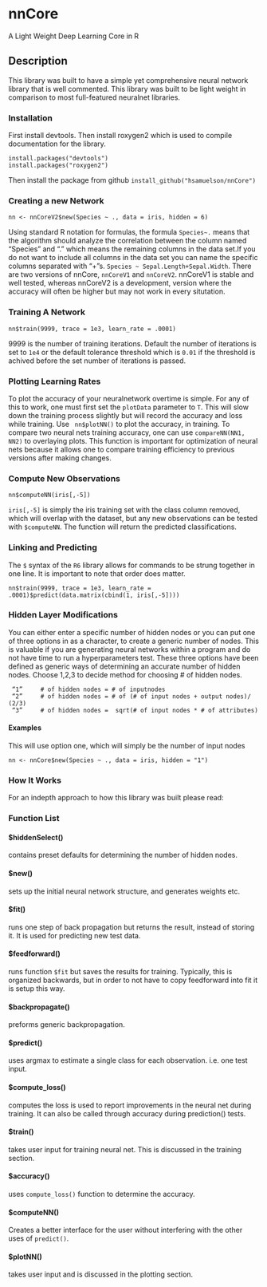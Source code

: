 # nnCore
A Light Weight Deep Learning Core in R

## Description
This library was built to have a simple yet comprehensive neural network library that is well commented. This library was built to be light weight in comparison to most full-featured neuralnet libraries.
### Installation 
First install devtools. Then install roxygen2 which is used to compile documentation for the library. 
```
install.packages("devtools")
install.packages("roxygen2")
```

Then install the package from github
```install_github("hsamuelson/nnCore")```
### Creating a new Network
```
nn <- nnCoreV2$new(Species ~ ., data = iris, hidden = 6)
```
Using standard R notation for formulas, the formula ```Species~.``` means that the algorithm should analyze the correlation between  the column named “Species” and “.” which means the remaining columns in the data set.If you do not want to include all columns in the data set you can name the specific columns separated with “+”s. ```Species ~ Sepal.Length+Sepal.Width```. There are two versions of nnCore, ```nnCoreV1``` and ```nnCoreV2```. nnCoreV1 is stable and well tested, whereas nnCoreV2 is a development, version where the accuracy will often be higher but may not work in every situtation.
### Training A Network
```
nn$train(9999, trace = 1e3, learn_rate = .0001)
```
9999 is the number of training iterations. Default the number of iterations is set to ```1e4``` or the default tolerance threshold which is ```0.01``` if the threshold is achived before the set number of iterations is passed.
### Plotting Learning Rates
To plot the accuracy of your neuralnetwork overtime is simple. For any of this to work, one must first set the ```plotData``` parameter to ```T```. This will slow down the training process slightly but will record the accuracy and loss while training. Use ``` nn$plotNN()``` to plot the accuracy, in training. To compare two neural nets training accuracy, one can use ```compareNN(NN1, NN2)``` to overlaying plots. This function is important for optimization of neural nets because it allows one to compare training efficiency to previous versions after making changes.

### Compute New Observations
```
nn$computeNN(iris[,-5])
```
```iris[,-5]``` is simply the iris training set with the class column removed, which will overlap with the dataset, but any new observations can be tested with ```$computeNN```. The function will return the predicted classifications.
### Linking and Predicting
The ```$``` syntax of the ```R6``` library allows for commands to be strung together in one line. It is important to note that order does matter.
```
nn$train(9999, trace = 1e3, learn_rate = .0001)$predict(data.matrix(cbind(1, iris[,-5])))
````

### Hidden Layer Modifications
You can either enter a specific number of hidden nodes or you can put one of three options in as a character, to create a generic number of nodes. This is valuable if you are generating neural networks within a program and do not have time to run a hyperparameters test. These three options have been defined as generic ways of determining an accurate number of hidden nodes. 
Choose 1,2,3 to decide method for choosing # of hidden nodes.

     “1”     # of hidden nodes = # of inputnodes 
     “2”     # of hidden nodes = # of (# of input nodes + output nodes)/ (2/3)
     “3”     # of hidden nodes =  sqrt(# of input nodes * # of attributes)

#### Examples
This will use option one, which will simply be the number of input nodes
```
nn <- nnCore$new(Species ~ ., data = iris, hidden = "1")
```
### How It Works 
For an indepth approach to how this library was built please read:

### Function List
#### $hiddenSelect()
contains preset defaults for determining the number of hidden nodes.
#### $new()
sets up the initial neural network structure, and generates weights etc.
#### $fit()
runs one step of back propagation but returns the result, instead of storing it. It is used for predicting new test data.
#### $feedforward()
runs function ```$fit``` but saves the results for training. Typically, this is organized backwards, but in order to not have to copy feedforward into fit it is setup this way.
#### $backpropagate()
preforms generic backpropagation. 
#### $predict()
uses argmax to estimate a single class for each observation. i.e. one test input.
#### $compute_loss()
computes the loss is used to report improvements in the neural net during training. It can also be called through accuracy during prediction() tests.
#### $train()
takes user input for training neural net. This is discussed in the training section. 
#### $accuracy()
uses  ```compute_loss()``` function to determine the accuracy.
#### $computeNN()
Creates a better interface for the user without interfering with the other uses of ```predict()```.
#### $plotNN()
takes user input and is discussed in the plotting section.


